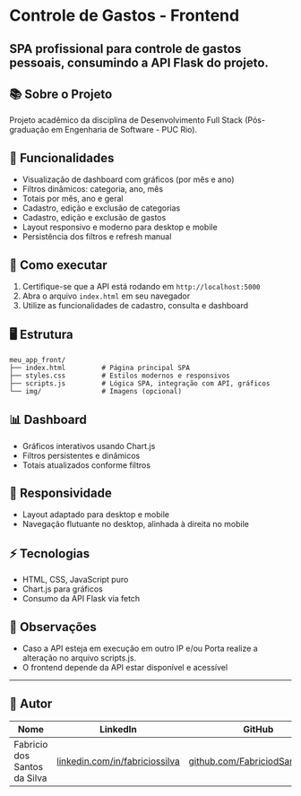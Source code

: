 # Controle de Gastos - Frontend

SPA profissional para controle de gastos pessoais, consumindo a API Flask do projeto.
---

## 📚 Sobre o Projeto
Projeto acadêmico da disciplina de Desenvolvimento Full Stack (Pós-graduação em Engenharia de Software - PUC Rio).

## 📑 Funcionalidades
- Visualização de dashboard com gráficos (por mês e ano)
- Filtros dinâmicos: categoria, ano, mês
- Totais por mês, ano e geral
- Cadastro, edição e exclusão de categorias
- Cadastro, edição e exclusão de gastos
- Layout responsivo e moderno para desktop e mobile
- Persistência dos filtros e refresh manual

## 🚀 Como executar
1. Certifique-se que a API está rodando em `http://localhost:5000`
2. Abra o arquivo `index.html` em seu navegador
3. Utilize as funcionalidades de cadastro, consulta e dashboard

## 🖥️ Estrutura
```
meu_app_front/
├── index.html         # Página principal SPA
├── styles.css         # Estilos modernos e responsivos
├── scripts.js         # Lógica SPA, integração com API, gráficos
└── img/               # Imagens (opcional)
```

## 📊 Dashboard
- Gráficos interativos usando Chart.js
- Filtros persistentes e dinâmicos
- Totais atualizados conforme filtros

## 📱 Responsividade
- Layout adaptado para desktop e mobile
- Navegação flutuante no desktop, alinhada à direita no mobile

## ⚡ Tecnologias
- HTML, CSS, JavaScript puro
- Chart.js para gráficos
- Consumo da API Flask via fetch

## 📝 Observações
- Caso a API esteja em execução em outro IP e/ou Porta realize a alteração no arquivo scripts.js.
- O frontend depende da API estar disponível e acessível


---

## 👤 Autor

| Nome                          | LinkedIn                                                                 | GitHub                                      |
|-------------------------------|--------------------------------------------------------------------------|---------------------------------------------|
| Fabricio dos Santos da Silva   | [linkedin.com/in/fabriciossilva](https://www.linkedin.com/in/fabriciossilva/) | [github.com/FabriciodSantosSilva](https://github.com/FabriciodSantosSilva) |
